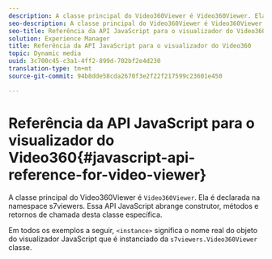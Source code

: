 ```yaml
---
description: A classe principal do Video360Viewer é Video360Viewer. Ela é declarada na namespace s7viewers. Essa API JavaScript abrange construtor, métodos e retornos de chamada desta classe específica.
seo-description: A classe principal do Video360Viewer é Video360Viewer. Ela é declarada na namespace s7viewers. Essa API JavaScript abrange construtor, métodos e retornos de chamada desta classe específica.
seo-title: Referência da API JavaScript para o visualizador do Video360
solution: Experience Manager
title: Referência da API JavaScript para o visualizador do Video360
topic: Dynamic media
uuid: 3c700c45-c3a1-4ff2-899d-702bf2e4d230
translation-type: tm+mt
source-git-commit: 94b8dde58cda2670f3e2f22f217599c23601e450

---
```



# Referência da API JavaScript para o visualizador do Video360{#javascript-api-reference-for-video-viewer}

A classe principal do Video360Viewer é `Video360Viewer`. Ela é declarada na namespace s7viewers. Essa API JavaScript abrange construtor, métodos e retornos de chamada desta classe específica.

Em todos os exemplos a seguir, `<instance>` significa o nome real do objeto do visualizador JavaScript que é instanciado da `s7viewers.Video360Viewer` classe.

